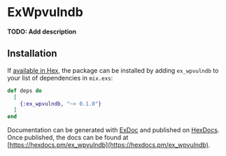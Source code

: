 # ExWpvulndb

**TODO: Add description**

## Installation

If [available in Hex](https://hex.pm/docs/publish), the package can be installed
by adding `ex_wpvulndb` to your list of dependencies in `mix.exs`:

```elixir
def deps do
  [
    {:ex_wpvulndb, "~> 0.1.0"}
  ]
end
```

Documentation can be generated with [ExDoc](https://github.com/elixir-lang/ex_doc)
and published on [HexDocs](https://hexdocs.pm). Once published, the docs can
be found at [https://hexdocs.pm/ex_wpvulndb](https://hexdocs.pm/ex_wpvulndb).

